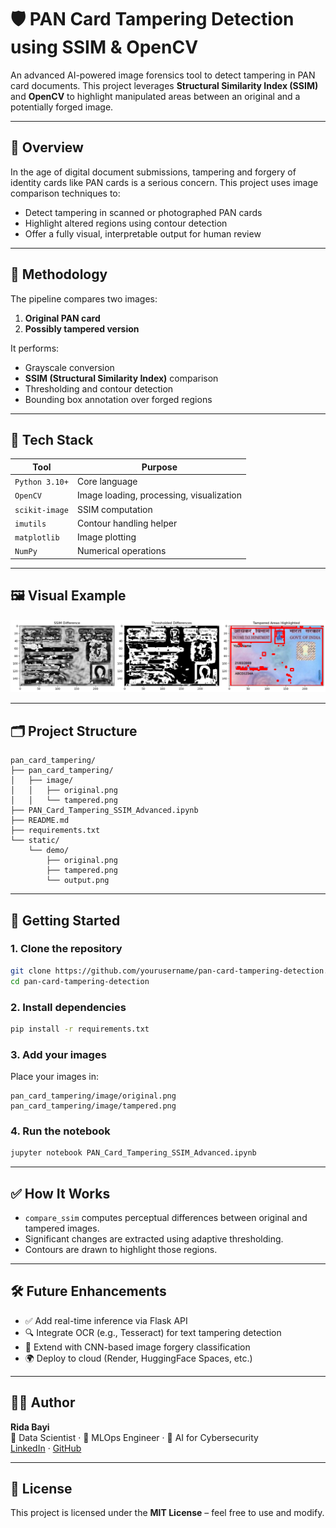 
# 🛡️ PAN Card Tampering Detection using SSIM & OpenCV

An advanced AI-powered image forensics tool to detect tampering in PAN card documents. This project leverages **Structural Similarity Index (SSIM)** and **OpenCV** to highlight manipulated areas between an original and a potentially forged image.

---

## 📌 Overview

In the age of digital document submissions, tampering and forgery of identity cards like PAN cards is a serious concern. This project uses image comparison techniques to:

- Detect tampering in scanned or photographed PAN cards
- Highlight altered regions using contour detection
- Offer a fully visual, interpretable output for human review

---

## 🧠 Methodology

The pipeline compares two images:
1. **Original PAN card**
2. **Possibly tampered version**

It performs:
- Grayscale conversion
- **SSIM (Structural Similarity Index)** comparison
- Thresholding and contour detection
- Bounding box annotation over forged regions

---

## 🧬 Tech Stack

| Tool         | Purpose                              |
|--------------|--------------------------------------|
| `Python 3.10+` | Core language                     |
| `OpenCV`     | Image loading, processing, visualization |
| `scikit-image` | SSIM computation               |
| `imutils`    | Contour handling helper              |
| `matplotlib` | Image plotting                       |
| `NumPy`      | Numerical operations                 |

---

## 🖼️ Visual Example

![Output Imagel](https://github.com/ridabayi/Pan-Card-Tampering-Detection/blob/main/output.png)

---

## 🗂️ Project Structure

```
pan_card_tampering/
├── pan_card_tampering/
│   ├── image/
│   │   ├── original.png
│   │   └── tampered.png
├── PAN_Card_Tampering_SSIM_Advanced.ipynb
├── README.md
├── requirements.txt
└── static/
    └── demo/
        ├── original.png
        ├── tampered.png
        └── output.png
```

---

## 🚀 Getting Started

### 1. Clone the repository

```bash
git clone https://github.com/yourusername/pan-card-tampering-detection.git
cd pan-card-tampering-detection
```

### 2. Install dependencies

```bash
pip install -r requirements.txt
```

### 3. Add your images

Place your images in:

```
pan_card_tampering/image/original.png
pan_card_tampering/image/tampered.png
```

### 4. Run the notebook

```bash
jupyter notebook PAN_Card_Tampering_SSIM_Advanced.ipynb
```

---

## ✅ How It Works

- `compare_ssim` computes perceptual differences between original and tampered images.
- Significant changes are extracted using adaptive thresholding.
- Contours are drawn to highlight those regions.

---

## 🛠️ Future Enhancements

- ✅ Add real-time inference via Flask API
- 🔍 Integrate OCR (e.g., Tesseract) for text tampering detection
- 🤖 Extend with CNN-based image forgery classification
- 🌍 Deploy to cloud (Render, HuggingFace Spaces, etc.)

---

## 👨‍💻 Author

**Rida Bayi**  
🧠 Data Scientist · 🧰 MLOps Engineer · 🔐 AI for Cybersecurity  
[LinkedIn](https://linkedin.com/in/ridabayi) · [GitHub](https://github.com/ridabayi)

---

## 📄 License

This project is licensed under the **MIT License** – feel free to use and modify.

